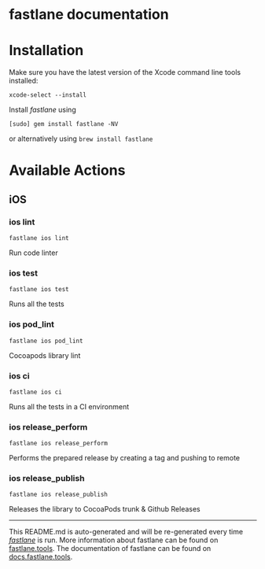 fastlane documentation
================
# Installation

Make sure you have the latest version of the Xcode command line tools installed:

```
xcode-select --install
```

Install _fastlane_ using
```
[sudo] gem install fastlane -NV
```
or alternatively using `brew install fastlane`

# Available Actions
## iOS
### ios lint
```
fastlane ios lint
```
Run code linter
### ios test
```
fastlane ios test
```
Runs all the tests
### ios pod_lint
```
fastlane ios pod_lint
```
Cocoapods library lint
### ios ci
```
fastlane ios ci
```
Runs all the tests in a CI environment
### ios release_perform
```
fastlane ios release_perform
```
Performs the prepared release by creating a tag and pushing to remote
### ios release_publish
```
fastlane ios release_publish
```
Releases the library to CocoaPods trunk & Github Releases

----

This README.md is auto-generated and will be re-generated every time [_fastlane_](https://fastlane.tools) is run.
More information about fastlane can be found on [fastlane.tools](https://fastlane.tools).
The documentation of fastlane can be found on [docs.fastlane.tools](https://docs.fastlane.tools).
